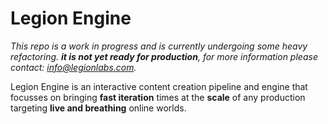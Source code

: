 # Legion Engine

*This repo is a work in progress and is currently undergoing some heavy refactoring. **it is not yet ready for production**, for more information please contact: info@legionlabs.com.*

Legion Engine is an interactive content creation pipeline and engine that focusses on bringing **fast iteration** times at the **scale** of any production targeting **live and breathing** online worlds.
